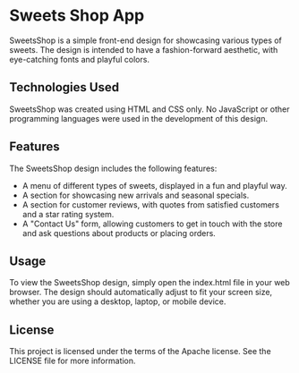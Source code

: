 # Sweets Shop App

SweetsShop is a simple front-end design for showcasing various types of sweets. The design is intended to have a fashion-forward aesthetic, with eye-catching fonts and playful colors.

## Technologies Used

SweetsShop was created using HTML and CSS only. No JavaScript or other programming languages were used in the development of this design.

## Features

The SweetsShop design includes the following features:

- A menu of different types of sweets, displayed in a fun and playful way.
- A section for showcasing new arrivals and seasonal specials.
- A section for customer reviews, with quotes from satisfied customers and a star rating system.
- A "Contact Us" form, allowing customers to get in touch with the store and ask questions about products or placing orders.

## Usage

To view the SweetsShop design, simply open the index.html file in your web browser. The design should automatically adjust to fit your screen size, whether you are using a desktop, laptop, or mobile device.

## License

This project is licensed under the terms of the Apache license. See the LICENSE file for more information.
